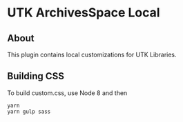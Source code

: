 # UTK ArchivesSpace Local

## About

This plugin contains local customizations for UTK Libraries.

## Building CSS

To build custom.css, use Node 8 and then

```shell
yarn 
yarn gulp sass
```